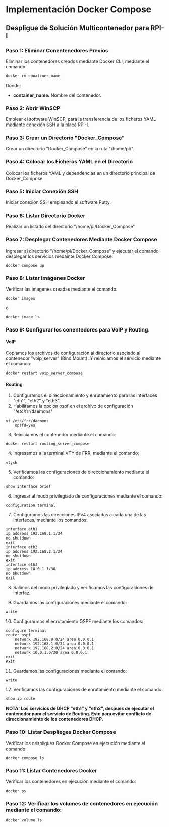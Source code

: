 # Implementación Docker Compose

## Despligue de Solución Multicontenedor para RPI-I
### Paso 1: Eliminar Conentenedores Previos
Eliminar los contenedores creados mediante Docker CLI, mediante el comando.

```shell
docker rm conatiner_name
```
Donde:
- **container_name:** Nombre del contenedor.

### Paso 2: Abrir WinSCP
Emplear el software WinSCP, para la transferencia de los ficheros YAML mediante conexión SSH a la placa RPI-I.
### Paso 3: Crear un Directorio "Docker_Compose"
Crear un directorio "Docker_Compose" en la ruta "/home/pi/".
### Paso 4: Colocar los Ficheros YAML en el Directorio
Colocar los ficheros YAML y dependencias en un directorio principal de Docker_Compose.
### Paso 5: Iniciar Conexión SSH
Iniciar conexión SSH empleando el software Putty.
### Paso 6: Listar Directorio Docker
Realizar un listado del directorio "/home/pi/Docker_Compose"
### Paso 7: Desplegar Contenedores Mediante Docker Compose
Ingresar al directorio "/home/pi/Docker_Compose" y ejecutar el comando desplegar los servicios medainte Docker Compose:

```shell
docker compose up
```

### Paso 8: Listar Imágenes Docker
Verificar las imagenes creadas mediante el comando.

```shell
docker images
```
o
```shell
docker image ls
```

### Paso 9: Configurar los conentedores para VoIP y Routing.

#### VoIP
Copiamos los archivos de configuración al directorio asociado al contenedor "voip_server" (Bind Mount).
Y reiniciamos el servicio mediante el comando:

```shell
docker restart voip_server_compose
```

#### Routing
1. Configuramos el direccionamiento y enrutamiento para las interfaces "eth1", "eth2" y "eth3".
2. Habilitamos la opción ospf en el archivo de configuración "/etc/frr/daemons"

```shell
vi /etc/frr/daemons
	opsfd=yes
```
3. Reiniciamos el contenedor mediante el comando:

```shell
docker restart routing_server_compose
```

4. Ingresamos a la terminal VTY de FRR, mediante el comando:

```shell
vtysh
```

5. Verificamos las configuraciones de direccionamiento mediante el comando:

```shell
show interface brief
```

6. Ingresar al modo privilegiado de configuraciones mediante el comando:

```shell
configuration terminal
```

7. Configuramos las direcciones IPv4 asociadas a cada una de las interfaces, mediante los comandos:

```shell
interface eth1
ip address 192.168.1.1/24
no shutdown
exit
interface eth2
ip address 192.168.2.1/24
no shutdown
exit
interface eth3
ip address 10.0.1.1/30 
no shutdown
exit
```

8. Salimos del modo privilegiado y verificamos las configuraciones de interfaz.

9. Guardamos las configuraciones mediante el comando:

```shell
write
```

10. Configurarmos el enrutamiento OSPF mediante los comandos:

```shell
configure terminal
router ospf
	network 192.168.0.0/24 area 0.0.0.1
	network 192.168.1.0/24 area 0.0.0.1
	network 192.168.2.0/24 area 0.0.0.1
	network 10.0.1.0/30 area 0.0.0.1
exit
exit
```

11. Guardamos las configuraciones mediante el comando:

```shell
write
```

12. Verificamos las configuraciones de enrutamiento mediante el comando:

```shell
show ip route
```

**NOTA: Los servicios de DHCP "eth1" y "eth2", despues de ejecutar el contenedor para el servicio de Routing. Esto para evitar conflicto de direccionamiento de los contenedores DHCP.**
### Paso 10: Listar Desplieges Docker Compose
Verificar los despligues Docker Compose en ejecución mediante el comando:

```shell
docker compose ls
```

### Paso 11: Listar Contenedores Docker
Verificar los contenedores en ejecución mediante el comando:

```shell
docker ps
```
### Paso 12:  Verificar los volumes de contenedores en ejecución mediante el comando:

```shell
docker volume ls
```

